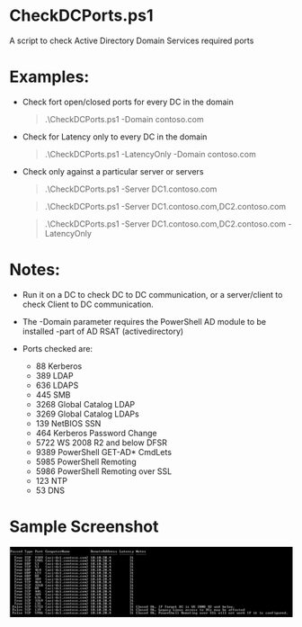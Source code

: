 # CheckDCPorts.ps1
A script to check Active Directory Domain Services required ports

# Examples:

- Check fort open/closed ports for every DC in the domain

  > .\CheckDCPorts.ps1 -Domain contoso.com

- Check for Latency only to every DC in the domain

  > .\CheckDCPorts.ps1 -LatencyOnly -Domain contoso.com

- Check only against a particular server or servers

  > .\CheckDCPorts.ps1 -Server DC1.contoso.com

  > .\CheckDCPorts.ps1 -Server DC1.contoso.com,DC2.contoso.com
  
  > .\CheckDCPorts.ps1 -Server DC1.contoso.com,DC2.contoso.com -LatencyOnly

# Notes:
- Run it on a DC to check DC to DC communication, or a server/client to check Client to DC communication.

- The -Domain parameter requires the PowerShell AD module to be installed -part of AD RSAT (activedirectory)

- Ports checked are:
	-   88	  Kerberos
	-   389	  LDAP
	-   636	  LDAPS
	-   445	  SMB
	-   3268	Global Catalog LDAP
	-   3269	Global Catalog LDAPs
	-   139   NetBIOS SSN	  
  -   464   Kerberos Password Change
	-   5722  WS 2008 R2 and below DFSR
	-   9389  PowerShell GET-AD* CmdLets
	-   5985  PowerShell Remoting
	-   5986  PowerShell Remoting over SSL
	-   123	  NTP
	-   53    DNS
	
# Sample Screenshot
![](https://github.com/luisfeliz79/CheckDCPorts.ps1/raw/master/SampleOutput.PNG)
